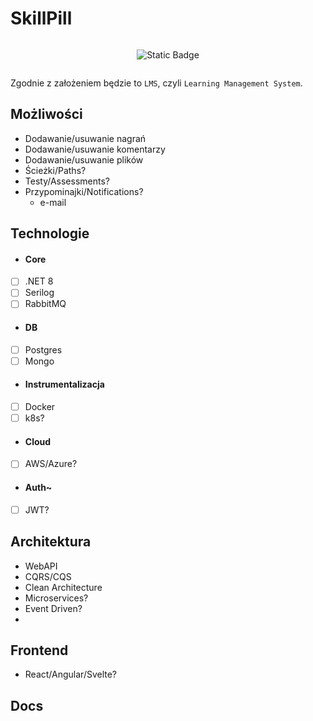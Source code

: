 # SkillPill

<div style="display: flex; flex-wrap: wrap; justify-content: center; align-items: center; text-align: center;">

  ![Static Badge](https://img.shields.io/badge/under-construction-yellow)
  
</div>

Zgodnie z założeniem będzie to `LMS`, czyli `Learning Management System`.


## Możliwości
- Dodawanie/usuwanie nagrań
- Dodawanie/usuwanie komentarzy
- Dodawanie/usuwanie plików
- Ścieżki/Paths?
- Testy/Assessments?
- Przypominajki/Notifications?
  - e-mail



## Technologie
* #### Core
- [ ] .NET 8
- [ ] Serilog
- [ ] RabbitMQ
* #### DB
- [ ] Postgres
- [ ] Mongo
* #### Instrumentalizacja
- [ ] Docker
- [ ] k8s?
* #### Cloud
- [ ] AWS/Azure?
* #### Auth~
- [ ] JWT?

## Architektura
- WebAPI
- CQRS/CQS
- Clean Architecture
- Microservices?
- Event Driven?
- 

## Frontend
- React/Angular/Svelte?

## Docs